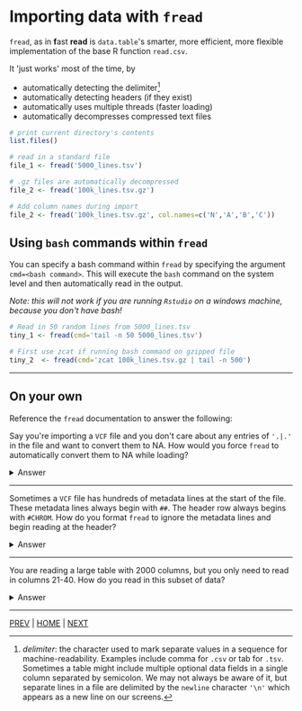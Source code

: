 # Importing data with `fread`

`fread`, as in **f**ast **read** is `data.table`'s smarter, more
efficient, more flexible implementation of the base R function
`read.csv`.

It 'just works' most of the time, by
* automatically detecting the delimiter[^1]
* automatically detecting headers (if they exist)
* automatically uses multiple threads (faster loading)
* automatically decompresses compressed text files

```R
# print current directory's contents
list.files()         

# read in a standard file
file_1 <- fread('5000_lines.tsv')       

# .gz files are automatically decompressed
file_2 <- fread('100k_lines.tsv.gz')

# Add column names during import
file_2 <- fread('100k_lines.tsv.gz', col.names=c('N','A','B','C'))
```

## Using `bash` commands within `fread`
You can specify a bash command within `fread` by specifying the
argument  `cmd=<bash command>`. This will execute the `bash` command
on the system level and then automatically read in the output. 

*Note: this will not work if you are running `Rstudio` on a windows*
*machine, because you don't have bash!*

```R
# Read in 50 random lines from 5000_lines.tsv
tiny_1 <- fread(cmd='tail -n 50 5000_lines.tsv')      

# First use zcat if running bash command on gzipped file
tiny_2  <- fread(cmd='zcat 100k_lines.tsv.gz | tail -n 500')   
```

---
## On your own

Reference the `fread` documentation to answer the following:

Say you're importing a `VCF` file and you don't care about any
entries of `'.|.'` in the file and want to convert them to NA. 
How would you force `fread` to automatically convert them to NA
while loading?

<details><summary>Answer</summary>
 
include `na.strings='.|.'`
 
</details>

---
Sometimes a `VCF` file has hundreds of metadata lines at the start of
the file. These metadata lines always begin with `##`. The header row
always begins with `#CHROM`. How do you format `fread` to ignore the
metadata lines and begin reading at the header?

<details><summary>Answer</summary>
 
include `skip='#CHROM'`
 
</details>

---
You are reading a large table with 2000 columns, but you only need to
read in columns 21-40. How do you read in this subset of data?

<details><summary>Answer</summary>
 
The `select` argument lets you specify which columns to keep. You
would include `select=21:40` in your command. Alternatively, `drop`
lets you specify columns to exclude, i.e. `drop=c(1:20, 41:2000)`

</details>



---

[PREV](README.md) | [HOME](/README.md) | [NEXT](B.md)


[^1]: *delimiter*: the character used to mark separate values in a
sequence for machine-readability. Examples include comma for `.csv`
or tab for `.tsv`. Sometimes a table might include multiple optional
data fields in a single column separated by semicolon. We may not
always be aware of it, but separate lines in a file are delimited by
the `newline` character `'\n'` which appears as a new line on our
screens.

